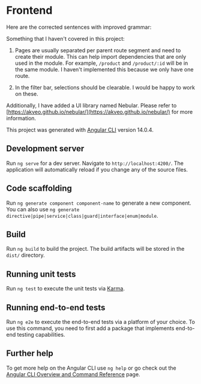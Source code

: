 # Frontend

Here are the corrected sentences with improved grammar:

Something that I haven't covered in this project:

1. Pages are usually separated per parent route segment and need to create their module. This can help import dependencies that are only used in the module. For example, `/product` and `/product/:id` will be in the same module. I haven't implemented this because we only have one route.

2. In the filter bar, selections should be clearable. I would be happy to work on these.

Additionally, I have added a UI library named Nebular. Please refer to [https://akveo.github.io/nebular/](https://akveo.github.io/nebular/) for more information.

This project was generated with [Angular CLI](https://github.com/angular/angular-cli) version 14.0.4.

## Development server

Run `ng serve` for a dev server. Navigate to `http://localhost:4200/`. The application will automatically reload if you change any of the source files.

## Code scaffolding

Run `ng generate component component-name` to generate a new component. You can also use `ng generate directive|pipe|service|class|guard|interface|enum|module`.

## Build

Run `ng build` to build the project. The build artifacts will be stored in the `dist/` directory.

## Running unit tests

Run `ng test` to execute the unit tests via [Karma](https://karma-runner.github.io).

## Running end-to-end tests

Run `ng e2e` to execute the end-to-end tests via a platform of your choice. To use this command, you need to first add a package that implements end-to-end testing capabilities.

## Further help

To get more help on the Angular CLI use `ng help` or go check out the [Angular CLI Overview and Command Reference](https://angular.io/cli) page.
